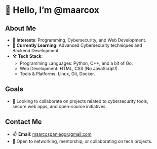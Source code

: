 # 👋 Hello, I’m @maarcox

## About Me  
- 👀 **Interests**: Programming, Cybersecurity, and Web Development.  
- 🌱 **Currently Learning**: Advanced Cybersecurity techniques and Backend Development.  
- 🛠️ **Tech Stack**:  
  - Programming Languages: Python, C++, and a bit of Go.  
  - Web Development: HTML, CSS (No JavaScript!).  
  - Tools & Platforms: Linux, Git, Docker.  

## Goals  
- 💞️ Looking to collaborate on projects related to cybersecurity tools, secure web apps, and open-source initiatives.  

## Contact Me  
- 📫 **Email**: maarcospaniego@gmail.com  
- 💬 Open to networking, mentorship, or collaborating on tech projects.

  


